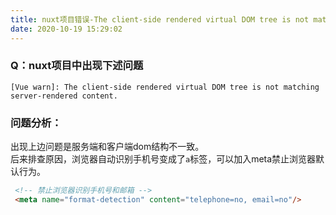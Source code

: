 ```yaml
---
title: nuxt项目错误-The client-side rendered virtual DOM tree is not matching server-rendered content.
date: 2020-10-19 15:29:02
---
```

### Q：nuxt项目中出现下述问题 
`[Vue warn]: The client-side rendered virtual DOM tree is not matching server-rendered content.`

### 问题分析：
出现上边问题是服务端和客户端dom结构不一致。   
后来排查原因，浏览器自动识别手机号变成了`a`标签，可以加入meta禁止浏览器默认行为。
```html
 <!-- 禁止浏览器识别手机号和邮箱 -->
 <meta name="format-detection" content="telephone=no, email=no"/>
```


  